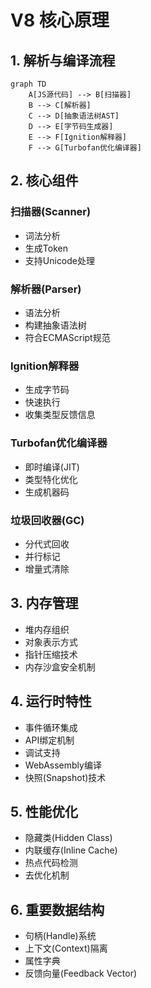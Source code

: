 # V8 核心原理

## 1. 解析与编译流程
```mermaid
graph TD
    A[JS源代码] --> B[扫描器]
    B --> C[解析器]
    C --> D[抽象语法树AST]
    D --> E[字节码生成器]
    E --> F[Ignition解释器]
    F --> G[Turbofan优化编译器]
```

## 2. 核心组件
### 扫描器(Scanner)
- 词法分析
- 生成Token
- 支持Unicode处理

### 解析器(Parser)
- 语法分析
- 构建抽象语法树
- 符合ECMAScript规范

### Ignition解释器
- 生成字节码
- 快速执行
- 收集类型反馈信息

### Turbofan优化编译器
- 即时编译(JIT)
- 类型特化优化
- 生成机器码

### 垃圾回收器(GC)
- 分代式回收
- 并行标记
- 增量式清除

## 3. 内存管理
- 堆内存组织
- 对象表示方式
- 指针压缩技术
- 内存沙盒安全机制

## 4. 运行时特性
- 事件循环集成
- API绑定机制
- 调试支持
- WebAssembly编译
- 快照(Snapshot)技术

## 5. 性能优化
- 隐藏类(Hidden Class)
- 内联缓存(Inline Cache)
- 热点代码检测
- 去优化机制

## 6. 重要数据结构
- 句柄(Handle)系统
- 上下文(Context)隔离
- 属性字典
- 反馈向量(Feedback Vector)
